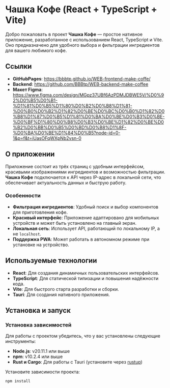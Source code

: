 # Чашка Кофе (React + TypeScript + Vite)

Добро пожаловать в проект **Чашка Кофе** — простое нативное приложение, разработанное с использованием React, TypeScript и Vite. Оно предназначено для удобного выбора и фильтрации ингредиентов для вашего любимого кофе.

## Ссылки
- **GitHubPages**: https://bbbtp.github.io/WEB-frontend-make-coffe/
- **Backend**: https://github.com/BBBtp/WEB-backend-make-coffee
- **Макет Figma**: https://www.figma.com/design/MGpz37UBf6AzPDMJDBWE5V/%D0%92%D0%B5%D0%B1-%D1%81%D0%B5%D1%80%D0%B2%D0%B8%D1%81-%D0%B0%D0%B2%D1%82%D0%BE%D0%BC%D0%B0%D1%82%D0%B8%D1%87%D0%B5%D1%81%D0%BA%D0%BE%D0%B3%D0%BE-%D0%BF%D1%80%D0%B8%D0%B3%D0%BE%D1%82%D0%BE%D0%B2%D0%BB%D0%B5%D0%BD%D0%B8%D1%8F-%D0%BA%D0%BE%D1%84%D0%B5?node-id=0-1&p=f&t=iUasOFqWXpNb2vsn-0 
## О приложении

Приложение состоит из трёх страниц с удобным интерфейсом, красивыми изображениями ингредиентов и возможностью фильтрации. **Чашка Кофе** подключается к API через IP-адрес в локальной сети, что обеспечивает актуальность данных и быструю работу.

### Особенности

- **Фильтрация ингредиентов**: Удобный поиск и выбор компонентов для приготовления кофе.
- **Красивый интерфейс**: Приложение адаптировано для мобильных устройств и может быть установлено на главный экран.
- **Локальная сеть**: Использует API, работающий по локальному IP, а не `localhost`.
- **Поддержка PWA**: Может работать в автономном режиме при установке на устройство.

## Используемые технологии

- **React**: Для создания динамичных пользовательских интерфейсов.
- **TypeScript**: Для статической типизации и повышения надёжности кода.
- **Vite**: Для быстрого старта разработки и сборки.
- **Tauri**: Для создания нативного приложения.

## Установка и запуск

### Установка зависимостей

Для работы с проектом убедитесь, что у вас установлены следующие инструменты:

- **Node.js**: v20.11.1 или выше
- **npm**: v10.2.4 или выше
- **Rust и Cargo**: Для работы с Tauri (установите через [rustup](https://rustup.rs/))

Установите зависимости проекта:
```bash
npm install
